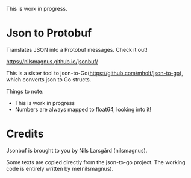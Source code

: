 This is work in progress.

# Json to Protobuf

Translates JSON into a Protobuf messages. Check it out!

https://nilsmagnus.github.io/jsonbuf/

This is a sister tool to json-to-Go(https://github.com/mholt/json-to-go), which converts json to Go structs.

Things to note:

* This is work in progress
* Numbers are always mapped to float64, looking into it!

# Credits

Jsonbuf is brought to you by Nils Larsgård (nilsmagnus).

Some texts are copied directly from the json-to-go project. The working code is entirely written by me(nilsmagnus).
